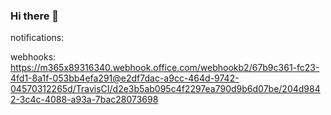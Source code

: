 ### Hi there 👋

<!--
**adminuser9211/adminuser9211** is a ✨ _special_ ✨ repository because its `README.md` (this file) appears on your GitHub profile.

Here are some ideas to get you started:

- 🔭 I’m currently working on ...
- 🌱 I’m currently learning ...
- 👯 I’m looking to collaborate on ...
- 🤔 I’m looking for help with ...
- 💬 Ask me about ...
- 📫 How to reach me: ...
- 😄 Pronouns: ...
- ⚡ Fun fact: ...
-->
notifications:

webhooks: https://m365x89316340.webhook.office.com/webhookb2/67b9c361-fc23-4fd1-8a1f-053bb4efa291@e2df7dac-a9cc-464d-9742-04570312265d/TravisCI/d2e3b5ab095c4f2297ea790d9b6d07be/204d9842-3c4c-4088-a93a-7bac28073698
